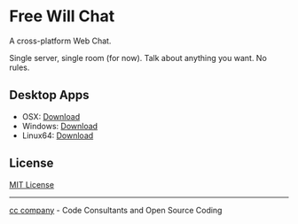# Free Will Chat

A cross-platform Web Chat.

Single server, single room (for now). Talk about anything you want. No rules.

## Desktop Apps
- OSX: [Download](http://)
- Windows: [Download](http://)
- Linux64: [Download](http://)

## License
[MIT License](http://djalmaaraujo.mit-license.org)

---------------------------
[cc company](http://nossomos.cc) - Code Consultants and Open Source Coding
